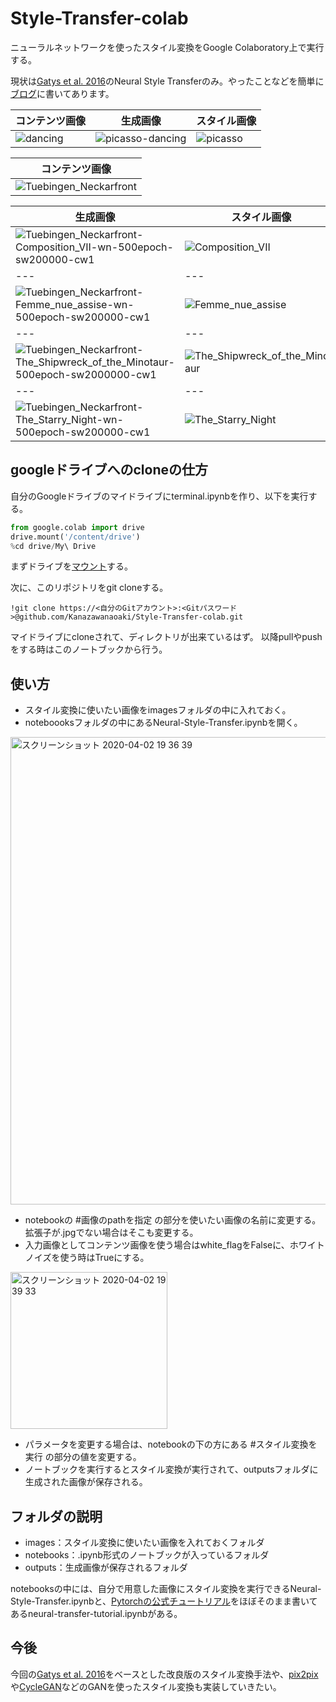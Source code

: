 # Style-Transfer-colab

ニューラルネットワークを使ったスタイル変換をGoogle Colaboratory上で実行する。  

現状は[Gatys et al. 2016](https://www.cv-foundation.org/openaccess/content_cvpr_2016/papers/Gatys_Image_Style_Transfer_CVPR_2016_paper.pdf)のNeural Style Transferのみ。やったことなどを簡単に[ブログ](https://kanazawanaoaki.hatenablog.com/entry/2020/04/02/203255)に書いてあります。

|コンテンツ画像|生成画像|スタイル画像|
|---|---|---|
|![dancing](https://user-images.githubusercontent.com/38127823/78241990-3fe92700-751c-11ea-868c-3c4ed7d6e0a0.jpg)|![picasso-dancing](https://user-images.githubusercontent.com/38127823/78242047-52fbf700-751c-11ea-9537-dccdb97d8fc7.jpg)|![picasso](https://user-images.githubusercontent.com/38127823/78242020-48d9f880-751c-11ea-9ac8-8a3244aef427.jpg)|

|コンテンツ画像|
|---|
|![Tuebingen_Neckarfront](https://user-images.githubusercontent.com/38127823/78241659-b8031d00-751b-11ea-9bd6-0327e898219b.jpg)|  

|生成画像|スタイル画像|
|---|---|
|![Tuebingen_Neckarfront-Composition_VII-wn-500epoch-sw200000-cw1](https://user-images.githubusercontent.com/38127823/78315014-b9bdf680-7596-11ea-9798-bf50a6f82068.jpg)|![Composition_VII](https://user-images.githubusercontent.com/38127823/78315050-d3f7d480-7596-11ea-9626-09d85677e623.jpg)|
|---|---|
|![Tuebingen_Neckarfront-Femme_nue_assise-wn-500epoch-sw200000-cw1](https://user-images.githubusercontent.com/38127823/78315017-bc205080-7596-11ea-9da6-ea37fcb05c55.jpg)|![Femme_nue_assise](https://user-images.githubusercontent.com/38127823/78315065-db1ee280-7596-11ea-9e8e-4df608584355.jpg)|
|---|---|
|![Tuebingen_Neckarfront-The_Shipwreck_of_the_Minotaur-500epoch-sw2000000-cw1](https://user-images.githubusercontent.com/38127823/78315018-bcb8e700-7596-11ea-9b95-1e33f00b5953.jpg)|![The_Shipwreck_of_the_Minotaur](https://user-images.githubusercontent.com/38127823/78315073-e3771d80-7596-11ea-8a90-f36fd9644494.jpg)|
|---|---|
|![Tuebingen_Neckarfront-The_Starry_Night-wn-500epoch-sw200000-cw1](https://user-images.githubusercontent.com/38127823/78315020-bcb8e700-7596-11ea-9dc2-31e2d638d82b.jpg)|![The_Starry_Night](https://user-images.githubusercontent.com/38127823/78315083-e7a33b00-7596-11ea-984d-7dd58d77f77a.jpg)|




## googleドライブへのcloneの仕方

自分のGoogleドライブのマイドライブにterminal.ipynbを作り、以下を実行する。

```Python
from google.colab import drive
drive.mount('/content/drive')
%cd drive/My\ Drive
```
まずドライブを[マウント](https://qiita.com/asakuraTsukazaki/items/e7eb1f0c43be1e0231c6)する。　　

次に、このリポジトリをgit cloneする。
```
!git clone https://<自分のGitアカウント>:<Gitパスワード>@github.com/Kanazawanaoaki/Style-Transfer-colab.git
```
マイドライブにcloneされて、ディレクトリが出来ているはず。 以降pullやpushをする時はこのノートブックから行う。



## 使い方
- スタイル変換に使いたい画像をimagesフォルダの中に入れておく。  
- noteboooksフォルダの中にあるNeural-Style-Transfer.ipynbを開く。  
<img width="748" alt="スクリーンショット 2020-04-02 19 36 39" src="https://user-images.githubusercontent.com/38127823/78242868-bdf9fd80-751d-11ea-8fbc-a545a85d3bb1.png">  

- notebookの #画像のpathを指定 の部分を使いたい画像の名前に変更する。拡張子が.jpgでない場合はそこも変更する。  
- 入力画像としてコンテンツ画像を使う場合はwhite_flagをFalseに、ホワイトノイズを使う時はTrueにする。  
<img width="251" alt="スクリーンショット 2020-04-02 19 39 33" src="https://user-images.githubusercontent.com/38127823/78242887-c6523880-751d-11ea-858d-677eccb2ed47.png">  

- パラメータを変更する場合は、notebookの下の方にある #スタイル変換を実行 の部分の値を変更する。   
- ノートブックを実行するとスタイル変換が実行されて、outputsフォルダに生成された画像が保存される。  



## フォルダの説明
- images：スタイル変換に使いたい画像を入れておくフォルダ  
- notebooks：.ipynb形式のノートブックが入っているフォルダ 
- outputs：生成画像が保存されるフォルダ

notebooksの中には、自分で用意した画像にスタイル変換を実行できるNeural-Style-Transfer.ipynbと、[Pytorchの公式チュートリアル](https://pytorch.org/tutorials/advanced/neural_style_tutorial.html)をほぼそのまま書いてあるneural-transfer-tutorial.ipynbがある。  



## 今後
今回の[Gatys et al. 2016](https://www.cv-foundation.org/openaccess/content_cvpr_2016/papers/Gatys_Image_Style_Transfer_CVPR_2016_paper.pdf)をベースとした改良版のスタイル変換手法や、[pix2pix](https://arxiv.org/abs/1611.07004)や[CycleGAN](https://arxiv.org/abs/1703.10593)などのGANを使ったスタイル変換も実装していきたい。
